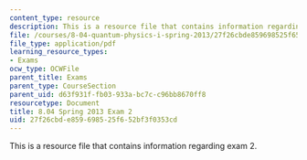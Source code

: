 ```yaml
---
content_type: resource
description: This is a resource file that contains information regarding exam 2.
file: /courses/8-04-quantum-physics-i-spring-2013/27f26cbde859698525f652bf3f0353cd_MIT8_04S13_exam2.pdf
file_type: application/pdf
learning_resource_types:
- Exams
ocw_type: OCWFile
parent_title: Exams
parent_type: CourseSection
parent_uid: d63f931f-fb03-933a-bc7c-c96bb8670ff8
resourcetype: Document
title: 8.04 Spring 2013 Exam 2
uid: 27f26cbd-e859-6985-25f6-52bf3f0353cd
---
```

This is a resource file that contains information regarding exam 2.

